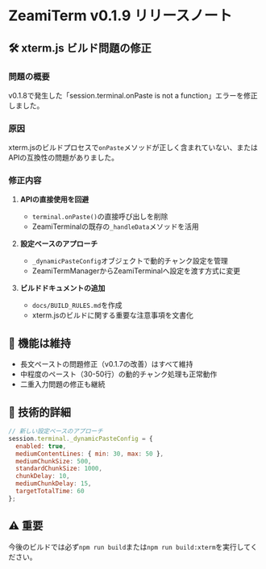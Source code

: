 # ZeamiTerm v0.1.9 リリースノート

## 🛠️ xterm.js ビルド問題の修正

### 問題の概要

v0.1.8で発生した「session.terminal.onPaste is not a function」エラーを修正しました。

### 原因

xterm.jsのビルドプロセスで`onPaste`メソッドが正しく含まれていない、またはAPIの互換性の問題がありました。

### 修正内容

1. **APIの直接使用を回避**
   - `terminal.onPaste()`の直接呼び出しを削除
   - ZeamiTerminalの既存の`_handleData`メソッドを活用

2. **設定ベースのアプローチ**
   - `_dynamicPasteConfig`オブジェクトで動的チャンク設定を管理
   - ZeamiTermManagerからZeamiTerminalへ設定を渡す方式に変更

3. **ビルドドキュメントの追加**
   - `docs/BUILD_RULES.md`を作成
   - xterm.jsのビルドに関する重要な注意事項を文書化

## 🚀 機能は維持

- 長文ペーストの問題修正（v0.1.7の改善）はすべて維持
- 中程度のペースト（30-50行）の動的チャンク処理も正常動作
- 二重入力問題の修正も継続

## 📝 技術的詳細

```javascript
// 新しい設定ベースのアプローチ
session.terminal._dynamicPasteConfig = {
  enabled: true,
  mediumContentLines: { min: 30, max: 50 },
  mediumChunkSize: 500,
  standardChunkSize: 1000,
  chunkDelay: 10,
  mediumChunkDelay: 15,
  targetTotalTime: 60
};
```

## ⚠️ 重要

今後のビルドでは必ず`npm run build`または`npm run build:xterm`を実行してください。